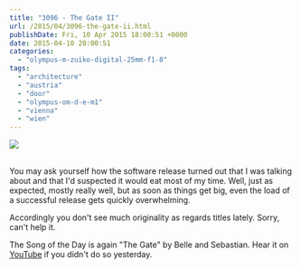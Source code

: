 ```yaml
---
title: "3096 - The Gate II"
url: /2015/04/3096-the-gate-ii.html
publishDate: Fri, 10 Apr 2015 18:00:51 +0000
date: 2015-04-10 20:00:51
categories: 
  - "olympus-m-zuiko-digital-25mm-f1-8"
tags: 
  - "architecture"
  - "austria"
  - "door"
  - "olympus-om-d-e-m1"
  - "vienna"
  - "wien"
---
```

<div class="container">
<div class="center"><a target="_blank" href="https://d25zfm9zpd7gm5.cloudfront.net/1200x1200/2015/20150323_172530_lr.jpg"><img src="https://d25zfm9zpd7gm5.cloudfront.net/0600x0600/2015/20150323_172530_lr.jpg" /></a></div>
</div>
<br />

You may ask yourself how the software release turned out that I was talking about and that I'd suspected it would eat most of my time. Well, just as expected, mostly really well, but as soon as things get big, even the load of a successful release gets quickly overwhelming. 

Accordingly you don't see much originality as regards titles lately. Sorry, can't help it.

The Song of the Day is again "The Gate" by Belle and Sebastian. Hear it on <a href="https://www.youtube.com/watch?v=Gv8JDqcKaXU" target="_blank">YouTube</a> if you didn't do so yesterday.
